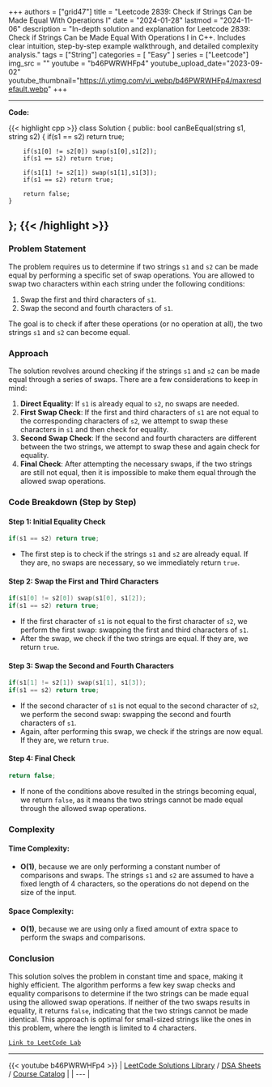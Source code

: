 
+++
authors = ["grid47"]
title = "Leetcode 2839: Check if Strings Can be Made Equal With Operations I"
date = "2024-01-28"
lastmod = "2024-11-06"
description = "In-depth solution and explanation for Leetcode 2839: Check if Strings Can be Made Equal With Operations I in C++. Includes clear intuition, step-by-step example walkthrough, and detailed complexity analysis."
tags = ["String"]
categories = [
    "Easy"
]
series = ["Leetcode"]
img_src = ""
youtube = "b46PWRWHFp4"
youtube_upload_date="2023-09-02"
youtube_thumbnail="https://i.ytimg.com/vi_webp/b46PWRWHFp4/maxresdefault.webp"
+++



---
**Code:**

{{< highlight cpp >}}
class Solution {
public:
    bool canBeEqual(string s1, string s2) {
        if(s1 == s2) return true;
        
        if(s1[0] != s2[0]) swap(s1[0],s1[2]);
        if(s1 == s2) return true;
        
        if(s1[1] != s2[1]) swap(s1[1],s1[3]);
        if(s1 == s2) return true;
        
        return false;
    }
};
{{< /highlight >}}
---

### Problem Statement

The problem requires us to determine if two strings `s1` and `s2` can be made equal by performing a specific set of swap operations. You are allowed to swap two characters within each string under the following conditions:
1. Swap the first and third characters of `s1`.
2. Swap the second and fourth characters of `s1`.

The goal is to check if after these operations (or no operation at all), the two strings `s1` and `s2` can become equal.

### Approach

The solution revolves around checking if the strings `s1` and `s2` can be made equal through a series of swaps. There are a few considerations to keep in mind:
1. **Direct Equality**: If `s1` is already equal to `s2`, no swaps are needed.
2. **First Swap Check**: If the first and third characters of `s1` are not equal to the corresponding characters of `s2`, we attempt to swap these characters in `s1` and then check for equality.
3. **Second Swap Check**: If the second and fourth characters are different between the two strings, we attempt to swap these and again check for equality.
4. **Final Check**: After attempting the necessary swaps, if the two strings are still not equal, then it is impossible to make them equal through the allowed swap operations.

### Code Breakdown (Step by Step)

#### Step 1: Initial Equality Check
```cpp
if(s1 == s2) return true;
```
- The first step is to check if the strings `s1` and `s2` are already equal. If they are, no swaps are necessary, so we immediately return `true`.

#### Step 2: Swap the First and Third Characters
```cpp
if(s1[0] != s2[0]) swap(s1[0], s1[2]);
if(s1 == s2) return true;
```
- If the first character of `s1` is not equal to the first character of `s2`, we perform the first swap: swapping the first and third characters of `s1`.
- After the swap, we check if the two strings are equal. If they are, we return `true`.

#### Step 3: Swap the Second and Fourth Characters
```cpp
if(s1[1] != s2[1]) swap(s1[1], s1[3]);
if(s1 == s2) return true;
```
- If the second character of `s1` is not equal to the second character of `s2`, we perform the second swap: swapping the second and fourth characters of `s1`.
- Again, after performing this swap, we check if the strings are now equal. If they are, we return `true`.

#### Step 4: Final Check
```cpp
return false;
```
- If none of the conditions above resulted in the strings becoming equal, we return `false`, as it means the two strings cannot be made equal through the allowed swap operations.

### Complexity

#### Time Complexity:
- **O(1)**, because we are only performing a constant number of comparisons and swaps. The strings `s1` and `s2` are assumed to have a fixed length of 4 characters, so the operations do not depend on the size of the input.

#### Space Complexity:
- **O(1)**, because we are using only a fixed amount of extra space to perform the swaps and comparisons.

### Conclusion

This solution solves the problem in constant time and space, making it highly efficient. The algorithm performs a few key swap checks and equality comparisons to determine if the two strings can be made equal using the allowed swap operations. If neither of the two swaps results in equality, it returns `false`, indicating that the two strings cannot be made identical. This approach is optimal for small-sized strings like the ones in this problem, where the length is limited to 4 characters.

[`Link to LeetCode Lab`](https://leetcode.com/problems/check-if-strings-can-be-made-equal-with-operations-i/description/)

---
{{< youtube b46PWRWHFp4 >}}
| [LeetCode Solutions Library](https://grid47.xyz/leetcode/) / [DSA Sheets](https://grid47.xyz/sheets/) / [Course Catalog](https://grid47.xyz/courses/) |
| --- |
